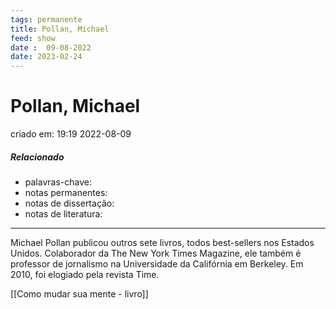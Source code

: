```yaml
---
tags: permanente
title: Pollan, Michael
feed: show
date :  09-08-2022
date: 2023-02-24
---
```


# Pollan, Michael

criado em: 19:19 2022-08-09

##### Relacionado

- palavras-chave: 
- notas permanentes: 
- notas de dissertação:
- notas de literatura: 

---

Michael Pollan publicou outros sete livros, todos best-sellers nos Estados Unidos. Colaborador da The New York Times Magazine, ele também é professor de jornalismo na Universidade da Califórnia em Berkeley. Em 2010, foi elogiado pela revista Time.

[[Como mudar sua mente - livro]]
